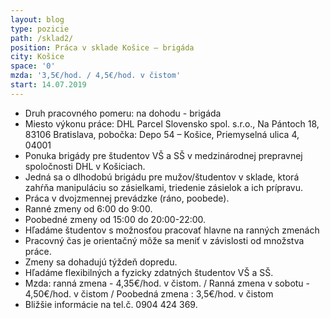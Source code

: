 ```yaml
---
layout: blog
type: pozicie
path: /sklad2/
position: Práca v sklade Košice – brigáda
city: Košice
space: '0'
mzda: '3,5€/hod. / 4,5€/hod. v čistom'
start: 14.07.2019
---
```

* Druh pracovného pomeru: na dohodu - brigáda
* Miesto výkonu práce: DHL Parcel Slovensko spol. s.r.o., Na Pántoch 18, 83106 Bratislava, pobočka: Depo 54 – Košice, Priemyselná ulica 4, 04001
* Ponuka brigády pre študentov VŠ a SŠ v medzinárodnej prepravnej spoločnosti DHL v Košiciach.
* Jedná sa o dlhodobú brigádu pre mužov/študentov v sklade, ktorá zahŕňa manipuláciu so zásielkami, triedenie zásielok a ich prípravu.
* Práca v dvojzmennej prevádzke (ráno, poobede).
* Ranné zmeny od 6:00 do 9:00.
* Poobedné zmeny od 15:00 do 20:00-22:00.
* Hľadáme študentov s možnosťou pracovať hlavne na ranných zmenách
* Pracovný čas je orientačný môže sa meniť v závislosti od množstva práce.
* Zmeny sa dohadujú týždeň dopredu.
* Hľadáme flexibilných a fyzicky zdatných študentov VŠ a SŠ.
* Mzda: ranná zmena - 4,35€/hod. v čistom. / Ranná zmena v sobotu - 4,50€/hod. v čistom / Poobedná zmena : 3,5€/hod. v čistom
* Bližšie informácie na tel.č. 0904 424 369.
